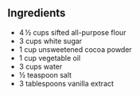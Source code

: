 ## Ingredients
* 4 ½ cups sifted all-purpose flour
* 3 cups white sugar
* 1 cup unsweetened cocoa powder
* 1 cup vegetable oil
* 3 cups water
* ½ teaspoon salt
* 3 tablespoons vanilla extract